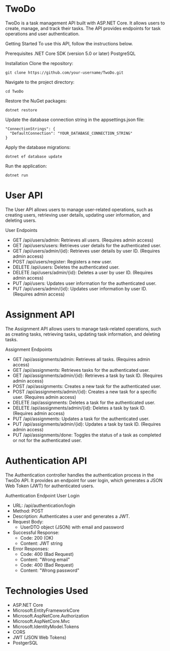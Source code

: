 # TwoDo
TwoDo is a task management API built with ASP.NET Core. It allows users to create, manage, and track their tasks. The API provides endpoints for task operations and user authentication.

Getting Started
To use this API, follow the instructions below.

Prerequisites
  .NET Core SDK (version 5.0 or later)
  PostgreSQL

Installation
Clone the repository:

    git clone https://github.com/your-username/TwoDo.git
    
Navigate to the project directory:

    cd TwoDo

    
Restore the NuGet packages:

    dotnet restore
    
Update the database connection string in the appsettings.json file:

    "ConnectionStrings": {
      "DefaultConnection": "YOUR_DATABASE_CONNECTION_STRING"
    }

    
Apply the database migrations:

    dotnet ef database update

    
Run the application:

    dotnet run
    
# User API
The User API allows users to manage user-related operations, such as creating users, retrieving user details, updating user information, and deleting users.

  User Endpoints

  - GET /api/users/admin: Retrieves all users. (Requires admin access)
  - GET /api/users/users: Retrieves user details for the authenticated user.
  - GET /api/users/admin/{id}: Retrieves user details by user ID. (Requires admin access)
  - POST /api/users/register: Registers a new user.
  - DELETE /api/users: Deletes the authenticated user.
  - DELETE /api/users/admin/{id}: Deletes a user by user ID. (Requires admin access)
  - PUT /api/users: Updates user information for the authenticated user.
  - PUT /api/users/admin/{id}: Updates user information by user ID. (Requires admin access)
  
# Assignment API
The Assignment API allows users to manage task-related operations, such as creating tasks, retrieving tasks, updating task information, and deleting tasks.

  Assignment Endpoints

  - GET /api/assignments/admin: Retrieves all tasks. (Requires admin access)
  - GET /api/assignments: Retrieves tasks for the authenticated user.
  - GET /api/assignments/admin/{id}: Retrieves a task by task ID. (Requires admin access)
  - POST /api/assignments: Creates a new task for the authenticated user.
  - POST /api/assignments/admin/{id}: Creates a new task for a specific user. (Requires admin access)
  - DELETE /api/assignments: Deletes a task for the authenticated user.
  - DELETE /api/assignments/admin/{id}: Deletes a task by task ID. (Requires admin access)
  - PUT /api/assignments: Updates a task for the authenticated user.
  - PUT /api/assignments/admin/{id}: Updates a task by task ID. (Requires admin access)
  - PUT /api/assignments/done: Toggles the status of a task as completed or not for the authenticated user.

# Authentication API
The Authentication controller handles the authentication process in the TwoDo API. It provides an endpoint for user login, which generates a JSON Web Token (JWT) for authenticated users.

Authentication Endpoint
  User Login
  - URL: /api/authentication/login
  - Method: POST
  - Description: Authenticates a user and generates a JWT.
  - Request Body:
    - UserDTO object (JSON) with email and password
  - Successful Response:
    - Code: 200 (OK)
    - Content: JWT string
  - Error Responses:
    - Code: 400 (Bad Request)
    - Content: "Wrong email"
    - Code: 400 (Bad Request)
    - Content: "Wrong password"
    
# Technologies Used

  - ASP.NET Core
  - Microsoft.EntityFrameworkCore
  - Microsoft.AspNetCore.Authorization
  - Microsoft.AspNetCore.Mvc
  - Microsoft.IdentityModel.Tokens
  - CORS
  - JWT (JSON Web Tokens)
  - PostgerSQL
